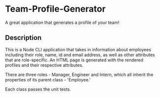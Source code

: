 # Team-Profile-Generator
A great application that generates a profile of your team!

## Description
This is a Node CLI application that takes in information about employees including their role, name, id and email address, as well as other attributes that are role-specific. An HTML page is generated with the rendered profiles and their respective attributes.

There are three roles - Manager, Engineer and Intern, which all inherit the properties of its parent class - 'Employee.' 

Each class passes the unit tests. 

